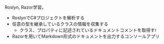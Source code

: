 Roslyn, Razor学習。

- RoslynでC#プロジェクトを解析する
- 任意の型を継承しているクラスの情報を収集する
  - クラス、プロパティに記述されているドキュメントコメントを取得すr
- Razorを用いてMarkdown形式のドキュメントを出力するコンソールアプリ